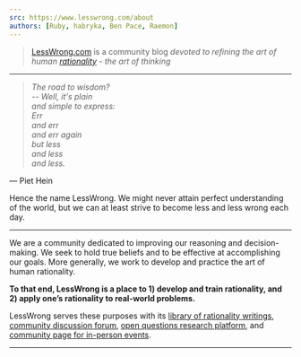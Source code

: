 ```yaml
---
src: https://www.lesswrong.com/about
authors: [Ruby, habryka, Ben Pace, Raemon]
---
```


>  [LessWrong.com](https://www.lesswrong.com/) is a community blog _devoted to refining the art of human [rationality](https://www.lesswrong.com/lw/31/what_do_we_mean_by_rationality) - the art of thinking_

---

>  _The road to wisdom?_  
>  _-- Well, it's plain_  
>  _and simple to express:_  
>  _Err_  
>  _and err_  
>  _and err again_  
>  _but less_  
>  _and less_  
>  _and less._

— Piet Hein

Hence the name LessWrong. We might never attain perfect understanding of the world, but we can at least strive to become less and less wrong each day.

---

We are a community dedicated to improving our reasoning and decision-making. We seek to hold true beliefs and to be effective at accomplishing our goals. More generally, we work to develop and practice the art of human rationality.

**To that end, LessWrong is a place to 1) develop and train rationality, and 2) apply one’s rationality to real-world problems.**

LessWrong serves these purposes with its [library of rationality writings](https://www.lesswrong.com/library), [community discussion forum](https://www.lesswrong.com/allPosts), [open questions research platform](https://www.lesswrong.com/questions), and [community page for in-person events](https://www.lesswrong.com/community).

---
